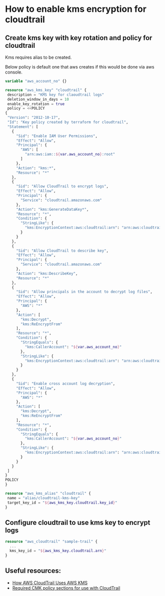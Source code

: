 # How to enable kms encryption for cloudtrail


## Create kms key with key rotation and policy for cloudtrail

Kms requires alias to be created.

Below policy is default one that aws creates if this would be done via aws console.

 ```terraform
variable "aws_account_no" {}

resource "aws_kms_key" "cloudtrail" {
  description = "KMS key for claoudtrail logs"
  deletion_window_in_days = 10
  enable_key_rotation = true
  policy = <<POLICY
{
  "Version": "2012-10-17",
  "Id": "Key policy created by terraform for cloudtrail",
  "Statement": [
    {
      "Sid": "Enable IAM User Permissions",
      "Effect": "Allow",
      "Principal": {
        "AWS": [
          "arn:aws:iam::${var.aws_account_no}:root"
        ]
      },
      "Action": "kms:*",
      "Resource": "*"
    },
    {
      "Sid": "Allow CloudTrail to encrypt logs",
      "Effect": "Allow",
      "Principal": {
        "Service": "cloudtrail.amazonaws.com"
      },
      "Action": "kms:GenerateDataKey*",
      "Resource": "*",
      "Condition": {
        "StringLike": {
          "kms:EncryptionContext:aws:cloudtrail:arn": "arn:aws:cloudtrail:*:${var.aws_account_no}:trail/*"
        }
      }
    },
    {
      "Sid": "Allow CloudTrail to describe key",
      "Effect": "Allow",
      "Principal": {
        "Service": "cloudtrail.amazonaws.com"
      },
      "Action": "kms:DescribeKey",
      "Resource": "*"
    },
    {
      "Sid": "Allow principals in the account to decrypt log files",
      "Effect": "Allow",
      "Principal": {
        "AWS": "*"
      },
      "Action": [
        "kms:Decrypt",
        "kms:ReEncryptFrom"
      ],
      "Resource": "*",
      "Condition": {
        "StringEquals": {
          "kms:CallerAccount": "${var.aws_account_no}"
        },
        "StringLike": {
          "kms:EncryptionContext:aws:cloudtrail:arn": "arn:aws:cloudtrail:*:${var.aws_account_no}:trail/*"
        }
      }
    },
    {
      "Sid": "Enable cross account log decryption",
      "Effect": "Allow",
      "Principal": {
        "AWS": "*"
      },
      "Action": [
        "kms:Decrypt",
        "kms:ReEncryptFrom"
      ],
      "Resource": "*",
      "Condition": {
        "StringEquals": {
          "kms:CallerAccount": "${var.aws_account_no}"
        },
        "StringLike": {
          "kms:EncryptionContext:aws:cloudtrail:arn": "arn:aws:cloudtrail:*:${var.aws_account_no}:trail/*"
        }
      }
    }
  ]
}
POLICY
}

resource "aws_kms_alias" "cloudtrail" {
  name = "alias/cloudtrail-kms-key"
  target_key_id = "${aws_kms_key.cloudtrail.key_id}"
}
 ```

## Configure cloudtrail to use kms key to encrypt logs

```terraform
resource "aws_cloudtrail" "sample-trail" {
  ...
  kms_key_id = "${aws_kms_key.cloudtrail.arn}"
}
```

## Useful resources:

* [How AWS CloudTrail Uses AWS KMS](http://docs.aws.amazon.com/kms/latest/developerguide/services-cloudtrail.html)
* [Required CMK policy sections for use with CloudTrail](http://docs.aws.amazon.com/awscloudtrail/latest/userguide/create-kms-key-policy-for-cloudtrail-policy-sections.html)
